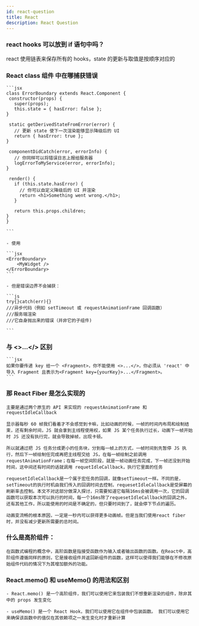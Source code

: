 ```yaml
---
id: react-question
title: React
description: React Question
---
```


### react hooks 可以放到 if 语句中吗？

react 使用链表来保存所有的 hooks，state 的更新与取值是按顺序对应的

### React class 组件 中在哪捕获错误

    ```jsx
    class ErrorBoundary extends React.Component {
     constructor(props) {
       super(props);
       this.state = { hasError: false };
    }
    ​
     static getDerivedStateFromError(error) {
       // 更新 state 使下一次渲染能够显示降级后的 UI
       return { hasError: true };
    }
    ​
     componentDidCatch(error, errorInfo) {
       // 你同样可以将错误日志上报给服务器
       logErrorToMyService(error, errorInfo);
    }
    ​
     render() {
       if (this.state.hasError) {
         // 你可以自定义降级后的 UI 并渲染
         return <h1>Something went wrong.</h1>;
       }
    ​
       return this.props.children;
    }
    }

    ```

    - 使用

    ```jsx
    <ErrorBoundary>
        <MyWidget />
    </ErrorBoundary>
    ```

    - 但是错误边界不会捕获：

    ```js
    try{}catch(err){}
    ///异步代码（例如 setTimeout 或 requestAnimationFrame 回调函数）
    ///服务端渲染
    ///它自身抛出来的错误（并非它的子组件)

    ```

### <Fragment> 与 <>...</> 区别

    ```jsx
    如果你要传递 key 给一个 <Fragment>，你不能使用 <>...</>，你必须从 'react' 中导入 Fragment 且表示为<Fragment key={yourKey}>...</Fragment>。
    ```

### 那 React Fiber 是怎么实现的

    主要是通过两个原生的 API 来实现的 requestAnimationFrame 和 requestIdleCallback

    显示器每秒 60 帧我们看着才不会感觉到卡嘛，比如动画的时候，一帧的时间内布局和绘制结束，还有剩余时间，JS 就会拿到主线程使用权，如果 JS 某个任务执行过长，动画下一帧开始时 JS 还没有执行完，就会导致掉帧，出现卡顿。

    所以就通过把 JS 任务分成更小的任务块，分到每一帧上的方式，一帧时间到先暂停 JS 执行，然后下一帧绘制任完成再把主线程交给 JS，在每一帧绘制之前调用 requestAnimationFrame；在每一帧空间阶段，就是一帧动画任务完成，下一帧还没到开始时间，这中间还有时间的话就调用 requetIdleCallback，执行它里面的任务

    requesetIdleCallback是一个属于宏任务的回调，就像setTimeout一样。不同的是，setTimeout的执行时机由我们传入的回调时间去控制，requesetIdleCallback是受屏幕的刷新率去控制。本文不对这部分做深入探讨，只需要知道它每隔16ms会被调用一次，它的回调函数可以获取本次可以执行的时间，每一个16ms除了requesetIdleCallback的回调之外，还有其他工作，所以能使用的时间是不确定的，但只要时间到了，就会停下节点的遍历。

    动画变流畅的根本原因，一定是一秒内可以获得更多动画帧。但是当我们使用react fiber时，并没有减少更新所需要的总时间。

### 什么是高阶组件：

    在函数式编程的概念中，高阶函数是指接受函数作为输入或者输出函数的函数。在React中，高阶组件遵循同样的原则，它是接收组件并返回新组件的函数，这样可以使得我们能够在不修改原始组件代码的情况下为其增加额外的功能。

### React.memo() 和 useMemo() 的用法和区别

    - React.memo() 是一个高阶组件，我们可以使用它来包装我们不想重新渲染的组件，除非其中的 props 发生变化

    - useMemo() 是一个 React Hook，我们可以使用它在组件中包装函数。 我们可以使用它来确保该函数中的值仅在其依赖项之一发生变化时才重新计算
